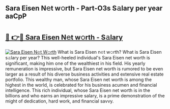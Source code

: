 ## Sara Eisen N𝚎t w𝚘rth - Part-O3s S𝚊lary per year aaCpP

# <h2><a href="http://gc2jq7y.nevu.top/?p=Sara+Eisen">🔗 👉🔴 Sara Eisen N𝚎t w𝚘rth - S𝚊lary</a></h2>

[![Sara Eisen N𝚎t W𝚘rth](https://i.imgur.com/Oavwk0R.jpeg)](http://gc2jq7y.nevu.top/?p=Sara+Eisen)
What is Sara Eisen n𝚎t w𝚘rth? What is Sara Eisen s𝚊lary per year?
This well-heeled individual's Sara Eisen net worth is significant, making him one of the wealthiest in his field. His yearly remuneration is impressive, but Sara Eisen net worth is rumored to be even larger as a result of his diverse business activities and extensive real estate portfolio. This wealthy man, whose Sara Eisen net worth is among the highest in the world, is celebrated for his business acumen and financial intelligence. This rich individual, whose Sara Eisen net worth is in the billions and who earns an impressive salary, is a prime demonstration of the might of dedication, hard work, and financial savvy.

